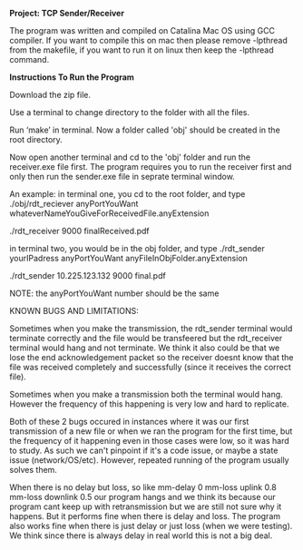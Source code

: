 <b>Project: TCP Sender/Receiver</b>

The program was written and compiled on Catalina Mac OS using GCC compiler. If you want to compile this on mac then please remove -lpthread from the makefile, if you want to run it on linux then keep the -lpthread command. <b></b>

<b>Instructions To Run the Program</b>

Download the zip file.

Use a terminal to change directory to the folder with all the files.

Run ‘make’ in terminal. Now a folder called 'obj' should be created in the root directory.

Now open another terminal and cd to the 'obj' folder and run the receiver.exe file first. The program requires you to run the receiver first and only then run the sender.exe file in seprate terminal window.

An example: in terminal one, you cd to the root folder, and type ./obj/rdt_reciever anyPortYouWant whateverNameYouGiveForReceivedFile.anyExtension

./rdt_receiver 9000 finalReceived.pdf

in terminal two, you would be in the obj folder, and type ./rdt_sender yourIPadress anyPortYouWant anyFileInObjFolder.anyExtension

./rdt_sender 10.225.123.132 9000 final.pdf

NOTE: the anyPortYouWant number should be the same

KNOWN BUGS AND LIMITATIONS: 

Sometimes when you make the transmission, the rdt_sender terminal would terminate correctly and the file would be transfeered but the rdt_receiver terminal would hang and not terminate. We think it also could be that we lose the end acknowledgement packet so the receiver doesnt know that the file was received completely and successfully (since it receives the correct file).

Sometimes when you make a transmission both the terminal would hang. However the frequency of this happening is very low and hard to replicate.

Both of these 2 bugs occured in instances where it was our first transmission of a new file or when we ran the program for the first time, but the frequency of it happening even in those cases were low, so it was hard to study. As such we can't pinpoint if it's a code issue, or maybe a state issue (network/OS/etc). However, repeated running of the program usually solves them. 

When there is no delay but loss, so like  mm-delay 0 mm-loss uplink 0.8 mm-loss downlink 0.5 our program hangs and we think its because our program cant keep up with retransmission but we are still not sure why it happens. But it performs fine when there is delay and loss. The program also works fine when there is just delay or just loss (when we were testing). We think since there is always delay in real world this is not a big deal.



